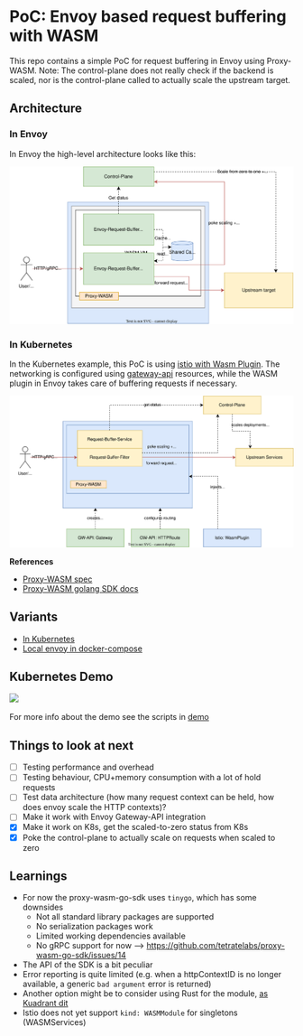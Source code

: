 # PoC: Envoy based request buffering with WASM

This repo contains a simple PoC for request buffering in Envoy using Proxy-WASM.
Note: The control-plane does not really check if the backend is scaled, nor is the control-plane called to actually scale the upstream target. 

## Architecture

### In Envoy

In Envoy the high-level architecture looks like this:

![envoy-overview](./docs/envoy-overview.drawio.svg)

### In Kubernetes

In the Kubernetes example, this PoC is using [istio with Wasm Plugin](https://istio.io/latest/docs/reference/config/proxy_extensions/wasm-plugin/). 
The networking is configured using [gateway-api](https://gateway-api.sigs.k8s.io/) resources, while the WASM plugin in Envoy takes care of buffering requests if necessary.

![kubernetes-overview](./docs/kubernetes-overview.drawio.svg)

**References**

* [Proxy-WASM spec](https://github.com/proxy-wasm/spec/blob/master/docs/WebAssembly-in-Envoy.md)
* [Proxy-WASM golang SDK docs](https://github.com/tetratelabs/proxy-wasm-go-sdk/blob/main/doc/OVERVIEW.md)

## Variants

* [In Kubernetes](./KUBERNETES.md)
* [Local envoy in docker-compose](./ENVOY.md)

## Kubernetes Demo

<a href="https://asciinema.org/a/641795" target="_blank"><img src="https://asciinema.org/a/641795.svg" /></a>

For more info about the demo see the scripts in [demo](./kubernetes/demo)


## Things to look at next
 
- [ ] Testing performance and overhead
- [ ] Testing behaviour, CPU+memory consumption with a lot of hold requests
- [ ] Test data architecture (how many request context can be held, how does envoy scale the HTTP contexts)?
- [ ] Make it work with Envoy Gateway-API integration
- [x] Make it work on K8s, get the scaled-to-zero status from K8s
- [x] Poke the control-plane to actually scale on requests when scaled to zero

## Learnings

* For now the proxy-wasm-go-sdk uses `tinygo`, which has some downsides
  * Not all standard library packages are supported
  * No serialization packages work
  * Limited working dependencies available
  * No gRPC support for now --> https://github.com/tetratelabs/proxy-wasm-go-sdk/issues/14
* The API of the SDK is a bit peculiar
* Error reporting is quite limited (e.g. when a httpContextID is no longer available, a generic `bad argument` error is returned)
* Another option might be to consider using Rust for the module, [as Kuadrant dit](https://github.com/Kuadrant/wasm-shim) 
* Istio does not yet support `kind: WASMModule` for singletons (WASMServices)

